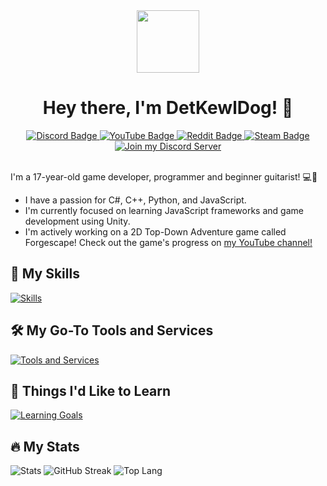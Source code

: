 <div id="header" align="center">
  <img src="https://imgur.com/hgYteMU.png" width="100" />
  <h1>
    Hey there, I'm DetKewlDog! 👋
  </h1>
  <div id="badges">
    <a href="https://discord.gg/F7VQ2hwfyw">
      <img src="https://img.shields.io/badge/Discord-%235865F2.svg?style=for-the-badge&logo=discord&logoColor=white" alt="Discord Badge"/>
    </a>
    <a href="https://youtube.com/@autumnfire_dev">
      <img src="https://img.shields.io/badge/YouTube-%23FF0000.svg?style=for-the-badge&logo=youtube&logoColor=white" alt="YouTube Badge"/>
    </a>
    <a href="https://www.reddit.com/u/DetKewlDog">
      <img src="https://img.shields.io/badge/Reddit-%23FF4500.svg?style=for-the-badge&logo=reddit&logoColor=white" alt="Reddit Badge"/>
    </a>
    <a href="https://steamcommunity.com/id/DetKewlDog">
      <img src="https://img.shields.io/badge/steam-%23000000.svg?style=for-the-badge&logo=steam&logoColor=white" alt="Steam Badge"/>
    </a>
  </div>
  <a href="https://discord.gg/F7VQ2hwfyw">
    <img src="https://discordapp.com/api/guilds/877148912262197258/widget.png?style=banner2" alt="Join my Discord Server"/>
  </a> <br />
  <img src="https://komarev.com/ghpvc/?username=DetKewlDog&style=flat-square&color=orange" alt=""/>
</div>

<br />

I'm a 17-year-old game developer, programmer and beginner guitarist! 💻🎸
- I have a passion for C#, C++, Python, and JavaScript.
- I'm currently focused on learning JavaScript frameworks and game development using Unity.
- I'm actively working on a 2D Top-Down Adventure game called Forgescape! Check out the game's progress on [my YouTube channel!](https://youtube.com/@autumnfire_dev)

## 💼 My Skills

[![Skills](https://skillicons.dev/icons?i=cs,unity,py,flask,cpp,c,react,nodejs,js,html,css)](https://skillicons.dev)

## 🛠️ My Go-To Tools and Services

[![Tools and Services](https://skillicons.dev/icons?i=vscode,visualstudio,replit,netlify,supabase)](https://skillicons.dev)

## 🚀 Things I'd Like to Learn

[![Learning Goals](https://skillicons.dev/icons?i=svelte,nextjs,linux,raspberrypi,ts,vim,vite,rust)](https://skillicons.dev)

## 🔥 My Stats

<img src="https://github-readme-stats-detkewldog.vercel.app/api/?username=detkewldog&theme=nord&count_private=true" alt="Stats"/>
<img src="http://github-readme-streak-stats.herokuapp.com?user=your-github-username&theme=dark" alt="GitHub Streak" />
<img src="https://github-readme-stats-detkewldog.vercel.app/api/top-langs/?username=detkewldog&layout=donut&theme=nord&count_private=true&langs_count=10" alt="Top Lang" />

